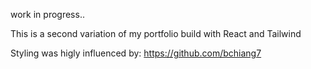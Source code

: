 work in progress..

This is a second variation of my portfolio build with React and Tailwind

Styling was higly influenced by: https://github.com/bchiang7

